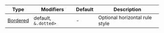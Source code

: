 | Type                  | Modifiers            | Default | Description                    |
| --------------------- | -------------------- | ------- | ------------------------------ |
| [Bordered](#bordered) | default, `&.dotted>` | -       | Optional horizontal rule style |
